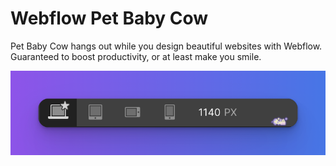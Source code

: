 # Webflow Pet Baby Cow

Pet Baby Cow hangs out while you design beautiful websites with Webflow. Guaranteed to boost productivity, or at least make you smile.

![Screenshot](baby-cow-img.png)
